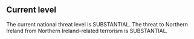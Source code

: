 ## Current level

<!-- threat_marker starts -->
<div class="container alert">The current national threat level is SUBSTANTIAL. The threat to Northern Ireland from Northern Ireland-related terrorism is SUBSTANTIAL.</div>
<!-- threat_marker ends -->

